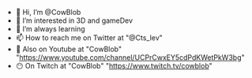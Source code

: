 - 👋 Hi, I’m @CowBlob
- 👀 I’m interested in 3D and gameDev
- 🌱 I’m always learning 
- 📫 How to reach me on Twitter at "@Cts_lev"
- 🫥 Also on Youtube at "CowBlob" "https://www.youtube.com/channel/UCPrCwxEY5cdPdKWetPkW3bg"
- 😶 On Twitch at "CowBlob" "https://www.twitch.tv/cowblob"
